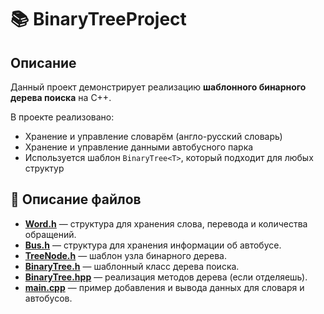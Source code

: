 # 📚 BinaryTreeProject

## Описание

Данный проект демонстрирует реализацию **шаблонного бинарного дерева поиска** на C++.

В проекте реализовано:
- Хранение и управление словарём (англо-русский словарь)
- Хранение и управление данными автобусного парка
- Используется шаблон `BinaryTree<T>`, который подходит для любых структур

## 📌 Описание файлов

- **[Word.h](./include/Word.h)** — структура для хранения слова, перевода и количества обращений.
- **[Bus.h](./include/Bus.h)** — структура для хранения информации об автобусе.
- **[TreeNode.h](./include/TreeNode.h)** — шаблон узла бинарного дерева.
- **[BinaryTree.h](./include/BinaryTree.h)** — шаблонный класс дерева поиска.
- **[BinaryTree.hpp](./src/BinaryTree.hpp)** — реализация методов дерева (если отделяешь).
- **[main.cpp](./main.cpp)** — пример добавления и вывода данных для словаря и автобусов.
